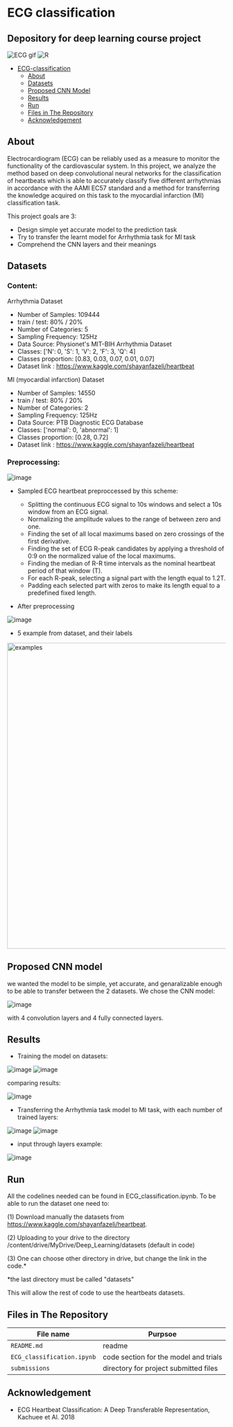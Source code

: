 # ECG classification
Depository for deep learning course project
---------------------------------------------------------------------
![ECG gif](https://user-images.githubusercontent.com/119232867/211278114-10f78482-a06a-4384-8c6d-e086eec0d4fe.gif)
![R](https://user-images.githubusercontent.com/119232867/212991176-401d20e3-28e6-45c7-9ada-a9ea450ec73b.gif)

- [ECG-classification](#ECG-classification)
  * [About](#About)
  * [Datasets](#Datasets) 
  * [Proposed CNN Model](#proposed-cnn-model)
  * [Results](#results)
  * [Run](#Run)
  * [Files in The Repository](#files-in-the-repository)
  * [Acknowledgement](#Acknowledgement)

## About

Electrocardiogram (ECG) can be reliably used as a measure to monitor the functionality of the cardiovascular system.
In this project, we analyze the method based on deep convolutional neural networks for the
classification of heartbeats which is able to accurately classify
five different arrhythmias in accordance with the AAMI EC57
standard and a method for transferring the knowledge acquired on this task to the myocardial infarction (MI) classification task.

This project goals are 3:
- Design simple yet accurate model to the prediction task
- Try to transfer the learnt model for Arrhythmia task for MI task
- Comprehend the CNN layers and their meanings

## Datasets
### Content:
Arrhythmia Dataset
- Number of Samples: 109444
- train / test: 80% / 20%
- Number of Categories: 5
- Sampling Frequency: 125Hz
- Data Source: Physionet's MIT-BIH Arrhythmia Dataset
- Classes: ['N': 0, 'S': 1, 'V': 2, 'F': 3, 'Q': 4]
- Classes proportion: [0.83, 0.03, 0.07, 0.01, 0.07]
- Dataset link : https://www.kaggle.com/shayanfazeli/heartbeat

MI (myocardial infarction) Dataset
- Number of Samples: 14550
- train / test: 80% / 20%
- Number of Categories: 2
- Sampling Frequency: 125Hz
- Data Source: PTB Diagnostic ECG Database
- Classes: ['normal': 0, 'abnormal': 1]
- Classes proportion: [0.28, 0.72]
- Dataset link : https://www.kaggle.com/shayanfazeli/heartbeat

### Preprocessing:

![image](https://user-images.githubusercontent.com/119232867/211274522-381393e4-10b3-49b1-8625-6eece113a67f.png)

- Sampled ECG heartbeat preproccessed by this scheme: 
  - Splitting the continuous ECG signal to 10s windows and select a 10s window from an ECG signal.
  - Normalizing the amplitude values to the range of between zero and one.
  - Finding the set of all local maximums based on zero crossings of the first derivative.
  - Finding the set of ECG R-peak candidates by applying a threshold of 0:9 on the normalized value of the local maximums.
  - Finding the median of R-R time intervals as the nominal heartbeat period of that window (T).
  - For each R-peak, selecting a signal part with the length equal to 1.2T.
  - Padding each selected part with zeros to make its length equal to a predefined fixed length.
  
- After preprocessing

![image](https://user-images.githubusercontent.com/119232867/211292748-81743bde-22b8-4bdf-98d0-14be4dd28332.png)

- 5 example from dataset, and their labels

<img width="706" alt="examples" src="https://user-images.githubusercontent.com/119232867/212958647-b49dc5a8-3fe2-4d20-a5c5-e72ac935c979.PNG">

## Proposed CNN model

we wanted the model to be simple, yet accurate, and genaralizable enough to be able to transfer between the 2 datasets. We chose the CNN model:

![image](https://user-images.githubusercontent.com/119232867/214833897-5aa8d325-8a7e-4cfc-b2e2-12929f08fe4b.png)

with 4 convolution layers and 4 fully connected layers.

## Results

- Training the model on datasets:

![image](https://user-images.githubusercontent.com/119232867/214838845-87afa5a2-f984-40ba-8968-9d0c442d62c1.png)
![image](https://user-images.githubusercontent.com/119232867/214839242-8b55726f-911e-4430-a663-618af4546746.png)

comparing results:

![image](https://user-images.githubusercontent.com/119232867/214840428-75e101d6-cfa2-4f31-a6d4-499c3281efab.png)

- Transferring the Arrhythmia task model to MI task, with each number of trained layers:

![image](https://user-images.githubusercontent.com/119232867/214840015-992a1908-5faa-489e-adcd-f6f3d9385c20.png)
![image](https://user-images.githubusercontent.com/119232867/214840102-fd531af0-5a6d-40d2-8dd2-50a4a0fb3691.png)

- input through layers example:

![image](https://user-images.githubusercontent.com/119232867/214840246-6acd8277-08ed-49f1-b28e-6fdc362eb103.png)



## Run

All the codelines needed can be found in ECG_classification.ipynb.
To be able to run the dataset one need to:

(1) Download manually the datasets from https://www.kaggle.com/shayanfazeli/heartbeat.

(2) Uploading to your drive to the directory /content/drive/MyDrive/Deep_Learning/datasets (default in code)

(3) One can choose other directory in drive, but change the link in the code.*

*the last directory must be called "datasets"

This will allow the rest of code to use the heartbeats datasets.

## Files in The Repository

|File name         | Purpsoe |
|----------------------|------|
|`README.md`| readme|
|`ECG_classification.ipynb`| code section for the model and trials|
|`submissions`| directory for project submitted files|

## Acknowledgement
- ECG Heartbeat Classification: A Deep Transferable Representation, Kachuee et Al. 2018
